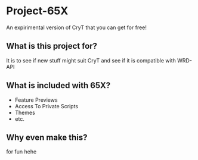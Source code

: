 # Project-65X
An expirimental version of CryT that you can get for free!
## What is this project for?
It is to see if new stuff might suit CryT and see if it is compatible with WRD-API
## What is included with 65X?
- Feature Previews
- Access To Private Scripts
- Themes
- etc.
## Why even make this?
for fun hehe
